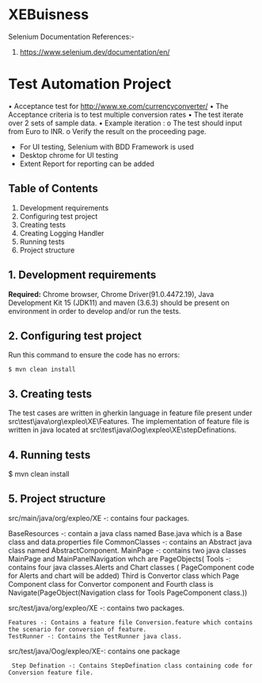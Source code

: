 # XEBuisness
Selenium Documentation References:-

1) https://www.selenium.dev/documentation/en/



# Test Automation Project

•	Acceptance test for http://www.xe.com/currencyconverter/
•	The Acceptance criteria is to test multiple conversion rates
•	The test  iterate over 2 sets of sample data.
•	Example iteration : 
o	The test should input from Euro to INR.
o	Verify the result on the proceeding page.
* For UI testing,  Selenium with BDD Framework is used
* Desktop chrome for UI testing
* Extent Report for reporting can be added



## Table of Contents

1. Development requirements
2. Configuring test project
3. Creating tests
4. Creating Logging Handler
5. Running tests 
6. Project structure

## 1. Development requirements

**Required:** Chrome browser, Chrome Driver(91.0.4472.19), Java Development Kit 15 (JDK11) and maven (3.6.3) should be present on environment in order to develop and/or run the tests.

## 2. Configuring test project

Run this command to ensure the code has no errors:

```
$ mvn clean install
```

## 3. Creating tests

The test cases are written in gherkin language in feature file present under src\test\java\org\expleo\XE\Features. The implementation of feature file is written in java located at   src\test\java\Oog\expleo\XE\stepDefinations.

## 4. Running tests

$ mvn clean install 
 

## 5. Project structure
src/main/java/org/expleo/XE -: contains four packages.
 
 BaseResources -: contain a java class named Base.java which is a Base class and  data.properties file
 CommonClasses -: contains an Abstract java class named AbstractComponent.
 MainPage -: contains two java classes MainPage and MainPanelNavigation whch are PageObjects(
 Tools -: contains four java classes.Alerts and Chart classes ( PageComponent code for Alerts and chart will be added) Third is Convertor class which Page Component class for Convertor component and Fourth class is Navigate(PageObject(Navigation class for Tools PageComponent class.))
 
 src/test/java/org/expleo/XE -: contains two packages.
    
    Features -: Contains a feature file Conversion.feature which contains the scenario for conversion of feature.
    TestRunner -: Contains the TestRunner java class.
    
 src/test/java/Oog/expleo/XE-: contains one package
     
     Step Defination -: Contains StepDefination class containing code for Conversion feature file.




